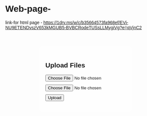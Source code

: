 # Web-page-
link-for html page - https://1drv.ms/w/c/b35664573fa968ef/EVj-NU9ETENDvszV653kMGUB5-BVBCRodeTUSsLLMygiVg?e=qVjnC2

<!DOCTYPE html>
<html lang="en">
<head>
    <meta charset="UTF-8">
    <meta name="viewport" content="width=device-width, initial-scale=1.0">
    <title>File Upload</title>
    <style>
        body {
            background-image: url('background.jpg');
            background-size: cover;
            background-repeat: no-repeat;
            font-family: Arial, sans-serif;
        }
        #upload-form {
            width: 50%;
            margin: 50px auto;
            padding: 20px;
            background: rgba(255, 255, 255, 0.8);
            border-radius: 10px;
        }
        input[type="file"] {
            margin-bottom: 10px;
        }
    </style>
</head>
<body>
    <div id="upload-form">
        <h2>Upload Files</h2>
        <form action="upload.php" method="post" enctype="multipart/form-data">
            <input type="file" name="video" accept="video/*" />
            <input type="file" name="image" accept="image/*" />
            <input type="submit" value="Upload" />
        </form>
    </div>
    <audio autoplay loop>
        <source src="background_music.mp3" type="audio/mpeg">
        Your browser does not support the audio element.
    </audio>
</body>
</html>

